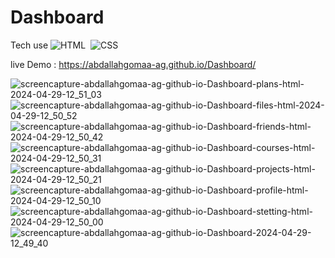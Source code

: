 # Dashboard

Tech use 
![HTML](https://img.shields.io/badge/-HTML-05122A?style=flat&logo=HTML5)&nbsp;
![CSS](https://img.shields.io/badge/-CSS-05122A?style=flat&logo=CSS3&logoColor=1572B6)&nbsp;

live Demo :
https://abdallahgomaa-ag.github.io/Dashboard/

![screencapture-abdallahgomaa-ag-github-io-Dashboard-plans-html-2024-04-29-12_51_03](https://github.com/AbdAllahGomaa-AG/Family-Bakery/assets/73030608/132ecc31-1ce4-4cf0-8f82-25e8a617bcc5)
![screencapture-abdallahgomaa-ag-github-io-Dashboard-files-html-2024-04-29-12_50_52](https://github.com/AbdAllahGomaa-AG/Family-Bakery/assets/73030608/7b278c17-5b86-491b-b990-61949b235cd3)
![screencapture-abdallahgomaa-ag-github-io-Dashboard-friends-html-2024-04-29-12_50_42](https://github.com/AbdAllahGomaa-AG/Family-Bakery/assets/73030608/79d7d852-0632-405d-b472-0cf5446a22e7)
![screencapture-abdallahgomaa-ag-github-io-Dashboard-courses-html-2024-04-29-12_50_31](https://github.com/AbdAllahGomaa-AG/Family-Bakery/assets/73030608/120bb2e8-f15e-4269-b987-72556cf36ff0)
![screencapture-abdallahgomaa-ag-github-io-Dashboard-projects-html-2024-04-29-12_50_21](https://github.com/AbdAllahGomaa-AG/Family-Bakery/assets/73030608/0111fc78-86b0-40df-aed0-8d22190a0d8c)
![screencapture-abdallahgomaa-ag-github-io-Dashboard-profile-html-2024-04-29-12_50_10](https://github.com/AbdAllahGomaa-AG/Family-Bakery/assets/73030608/ad514a75-ee56-4a33-82b7-2660e48e799a)
![screencapture-abdallahgomaa-ag-github-io-Dashboard-stetting-html-2024-04-29-12_50_00](https://github.com/AbdAllahGomaa-AG/Family-Bakery/assets/73030608/8f1f7570-97c2-4d63-9787-9b3e9d30946c)
![screencapture-abdallahgomaa-ag-github-io-Dashboard-2024-04-29-12_49_40](https://github.com/AbdAllahGomaa-AG/Family-Bakery/assets/73030608/703c26ed-2aa5-4f7b-a41b-ef06ce833a9d)

